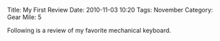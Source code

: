 Title: My First Review
Date: 2010-11-03 10:20
Tags: November
Category: Gear
Mile: 5

Following is a review of my favorite mechanical keyboard.
